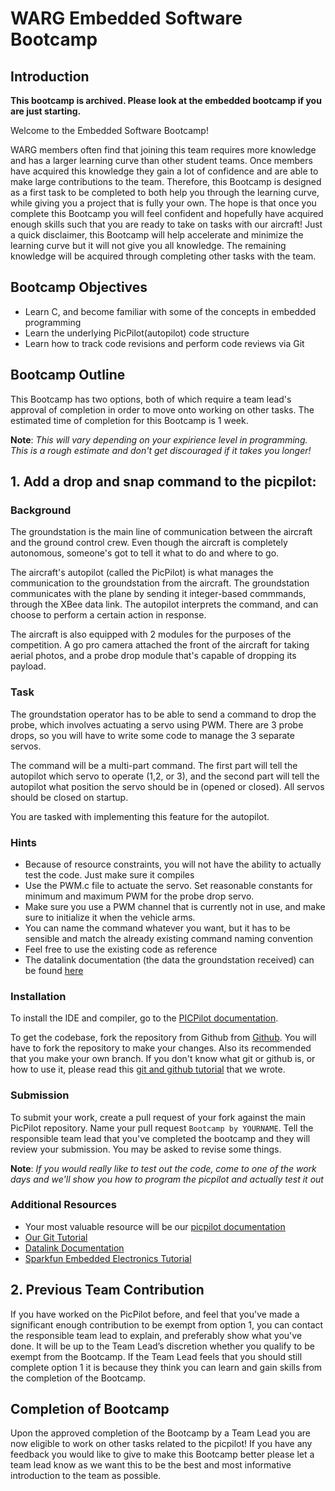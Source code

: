 # WARG Embedded Software Bootcamp

## Introduction

**This bootcamp is archived. Please look at the embedded bootcamp if you are just starting.**

Welcome to the Embedded Software Bootcamp!

WARG members often find that joining this team requires more knowledge and has a larger learning curve than other student teams. Once members have acquired this knowledge they gain a lot of confidence and are able to make large contributions to the team. Therefore, this Bootcamp is designed as a first task to be completed to both help you through the learning curve, while giving you a project that is fully your own. The hope is that once you complete this Bootcamp you will feel confident and hopefully have acquired enough skills such that you are ready to take on tasks with our aircraft! Just a quick disclaimer, this Bootcamp will help accelerate and minimize the learning curve but it will not give you all knowledge. The remaining knowledge will be acquired through completing other tasks with the team.

## Bootcamp Objectives

- Learn C, and become familiar with some of the concepts in embedded programming
- Learn the underlying PicPilot(autopilot) code structure
- Learn how to track code revisions and perform code reviews via Git

## Bootcamp Outline
This Bootcamp has two options, both of which require a team lead's approval of completion in order to move onto working on other tasks. The estimated time of completion for this Bootcamp is 1 week.

**Note**: *This will vary depending on your expirience level in programming. This is a rough estimate and don't get discouraged if it takes you longer!*

## 1. Add a drop and snap command to the picpilot:

### Background

The groundstation is the main line of communication between the aircraft and the ground control crew. Even though the aircraft is completely autonomous, someone's got to tell it what to do and where to go.

The aircraft's autopilot (called the PicPilot) is what manages the communication to the groundstation from the aircraft. The groundstation communicates with the plane by sending it integer-based commmands, through the XBee data link. The autopilot interprets the command, and can choose to perform a certain action in response.

The aircraft is also equipped with 2 modules for the purposes of the competition. A go pro camera attached the front of the aircraft for taking aerial photos, and a probe drop module that's capable of dropping its payload.

### Task

The groundstation operator has to be able to send a command to drop the probe, which involves actuating a servo using PWM. There are 3 probe drops, so you will have to write some code to manage the 3 separate servos.

The command will be a multi-part command. The first part will tell the autopilot which servo to operate (1,2, or 3), and the second part will tell the autopilot what position the servo should be in (opened or closed). All servos should be closed on startup.

You are tasked with implementing this feature for the autopilot.

### Hints
- Because of resource constraints, you will not have the ability to actually test the code. Just make sure it compiles
- Use the PWM.c file to actuate the servo. Set reasonable constants for minimum and maximum PWM for the probe drop servo.
- Make sure you use a PWM channel that is currently not in use, and make sure to initialize it when the vehicle arms.
- You can name the command whatever you want, but it has to be sensible and match the already existing command naming convention
- Feel free to use the existing code as reference
- The datalink documentation (the data the groundstation received) can be found [here](../picpilot/datalink.md)

### Installation

To install the IDE and compiler, go to the [PICPilot documentation](../picpilot/introduction.md). 

To get the codebase, fork the repository from Github from [Github](http://www.github.com/uwarg/PicPilot). You will have to fork the repository to make your changes. Also its recommended that you make your own branch. If you don't know what git or github is, or how to use it, please read this [git and github tutorial](../tutorials/git.md) that we wrote.

### Submission
To submit your work, create a pull request of your fork against the main PicPilot repository. Name your pull request `Bootcamp by YOURNAME`. Tell the responsible team lead that you've completed the bootcamp and they will review your submission. You may be asked to revise some things.

**Note**: *If you would really like to test out the code, come to one of the work days and we'll show  you how to program the picpilot and actually test it out*

### Additional Resources
- Your most valuable resource will be our [picpilot documentation](../picpilot/introduction.md)
- [Our Git Tutorial](../tutorials/git.md)
- [Datalink Documentation](../picpilot/datalink.md)
- [Sparkfun Embedded Electronics Tutorial](https://www.sparkfun.com/tutorials/category/1)

## 2. Previous Team Contribution

If you have worked on the PicPilot before, and feel that you've made a significant enough contribution to be exempt from option 1, you can contact the responsible team lead to explain, and preferably show what you've done. It will be up to the Team Lead’s discretion whether you qualify to be exempt from the Bootcamp. If the Team Lead feels that you should still complete option 1 it is because they think you can learn and gain skills from the completion of the Bootcamp.

## Completion of Bootcamp

Upon the approved completion of the Bootcamp by a Team Lead you are now eligible to work on other tasks related to the picpilot! If you have any feedback you would like to give to make this Bootcamp better please let a team lead know as we want this to be the best and most informative introduction to the team as possible.